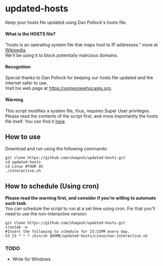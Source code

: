 # updated-hosts
Keep your hosts file updated using Dan Pollock's hosts file.  
#### What is the HOSTS file?
"hosts is an operating system file that maps host to IP addresses." more at [Wikipedia](https://en.wikipedia.org/wiki/Hosts_(file)).  
We'll be using it to block potentially malicious domains.
#### Recognition
Special thanks to Dan Pollock for keeping our hosts file updated and the internet safer to use.  
Visit his web page at https://someonewhocares.org.
#### Warning
This script modifies a system file, thus, requires Super User privileges.  
Please read the contents of the script first, and more importantly the hosts file itself.
You can find it [here](https://someonewhocares.org/hosts/hosts).

## How to use
Download and run using the following commands:
```
git clone https://github.com/shaqash/updated-hosts.git
cd updated-hosts
cd Linux #YOUR OS
./interactive.sh
```

## How to schedule (Using cron)
**Please read the warning first, and consider if you're willing to automate such task.**  
You can schedule the script to run at a set time using cron.
For that you'll need to use the non-interactive version:
```
git clone https://github.com/shaqash/updated-hosts.git
crontab -e
#Insert the following to schedule for 23:53PM every day.
53 23 * * * /bin/sh $HOME/updated-hosts/Linux/non-interactive.sh
```

### TODO
* Write for Windows
